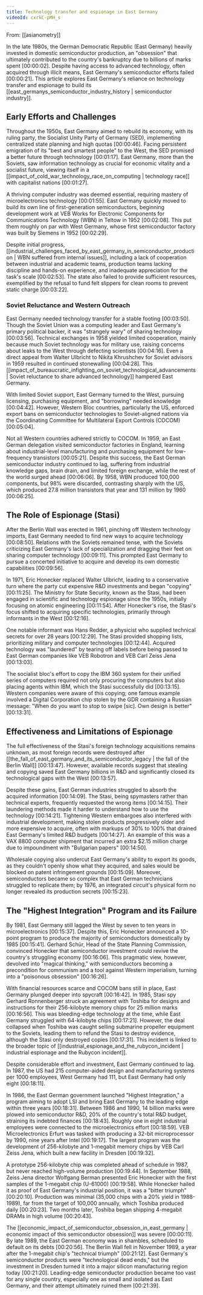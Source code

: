 ```yaml
---
title: Technology transfer and espionage in East Germany
videoId: cxrkC-pMH_s
---
```


From: [[asianometry]] <br/> 

In the late 1980s, the German Democratic Republic (East Germany) heavily invested in domestic semiconductor production, an "obsession" that ultimately contributed to the country's bankruptcy due to billions of marks spent <a class="yt-timestamp" data-t="00:00:02">[00:00:02]</a>. Despite having access to advanced technology, often acquired through illicit means, East Germany's semiconductor efforts failed <a class="yt-timestamp" data-t="00:00:21">[00:00:21]</a>. This article explores East Germany's reliance on technology transfer and espionage to build its [[east_germanys_semiconductor_industry_history | semiconductor industry]].

## Early Efforts and Challenges

Throughout the 1950s, East Germany aimed to rebuild its economy, with its ruling party, the Socialist Unity Party of Germany (SED), implementing centralized state planning and high quotas <a class="yt-timestamp" data-t="00:00:46">[00:00:46]</a>. Facing persistent emigration of its "best and smartest people" to the West, the SED promised a better future through technology <a class="yt-timestamp" data-t="00:01:17">[00:01:17]</a>. East Germany, more than the Soviets, saw information technology as crucial for economic vitality and a socialist future, viewing itself in a [[impact_of_cold_war_technology_race_on_computing | technology race]] with capitalist nations <a class="yt-timestamp" data-t="00:01:27">[00:01:27]</a>.

A thriving computer industry was deemed essential, requiring mastery of microelectronics technology <a class="yt-timestamp" data-t="00:01:55">[00:01:55]</a>. East Germany quickly moved to build its own line of first-generation semiconductors, beginning development work at VEB Works for Electronic Components for Communications Technology (WBN) in Teltow in 1952 <a class="yt-timestamp" data-t="00:02:08">[00:02:08]</a>. This put them roughly on par with West Germany, whose first semiconductor factory was built by Siemens in 1952 <a class="yt-timestamp" data-t="00:02:29">[00:02:29]</a>.

Despite initial progress, [[industrial_challenges_faced_by_east_germany_in_semiconductor_production | WBN suffered from internal issues]], including a lack of cooperation between industrial and academic teams, production teams lacking discipline and hands-on experience, and inadequate appreciation for the task's scale <a class="yt-timestamp" data-t="00:02:53">[00:02:53]</a>. The state also failed to provide sufficient resources, exemplified by the refusal to fund felt slippers for clean rooms to prevent static charge <a class="yt-timestamp" data-t="00:03:22">[00:03:22]</a>.

### Soviet Reluctance and Western Outreach

East Germany needed technology transfer for a stable footing <a class="yt-timestamp" data-t="00:03:50">[00:03:50]</a>. Though the Soviet Union was a computing leader and East Germany's primary political backer, it was "strangely wary" of sharing technology <a class="yt-timestamp" data-t="00:03:56">[00:03:56]</a>. Technical exchanges in 1958 yielded limited cooperation, mainly because much Soviet technology was for military use, raising concerns about leaks to the West through defecting scientists <a class="yt-timestamp" data-t="00:04:16">[00:04:16]</a>. Even a direct appeal from Walter Ulbricht to Nikita Khrushchev for Soviet advisors in 1959 resulted in continued stonewalling <a class="yt-timestamp" data-t="00:04:28">[00:04:28]</a>. This [[impact_of_bureaucratic_infighting_on_soviet_technological_advancements | Soviet reluctance to share advanced technology]] hampered East Germany.

With limited Soviet support, East Germany turned to the West, pursuing licensing, purchasing equipment, and "borrowing" needed knowledge <a class="yt-timestamp" data-t="00:04:42">[00:04:42]</a>. However, Western Bloc countries, particularly the US, enforced export bans on semiconductor technologies to Soviet-aligned nations via the Coordinating Committee for Multilateral Export Controls (COCOM) <a class="yt-timestamp" data-t="00:05:04">[00:05:04]</a>.

Not all Western countries adhered strictly to COCOM. In 1959, an East German delegation visited semiconductor factories in England, learning about industrial-level manufacturing and purchasing equipment for low-frequency transistors <a class="yt-timestamp" data-t="00:05:21">[00:05:21]</a>. Despite this success, the East German semiconductor industry continued to lag, suffering from industrial knowledge gaps, brain drain, and limited foreign exchange, while the rest of the world surged ahead <a class="yt-timestamp" data-t="00:06:06">[00:06:06]</a>. By 1958, WBN produced 100,000 components, but 98% were discarded, contrasting sharply with the US, which produced 27.8 million transistors that year and 131 million by 1960 <a class="yt-timestamp" data-t="00:06:25">[00:06:25]</a>.

## The Role of Espionage (Stasi)

After the Berlin Wall was erected in 1961, pinching off Western technology imports, East Germany needed to find new ways to acquire technology <a class="yt-timestamp" data-t="00:08:50">[00:08:50]</a>. Relations with the Soviets remained tense, with the Soviets criticizing East Germany's lack of specialization and dragging their feet on sharing computer technology <a class="yt-timestamp" data-t="00:09:11">[00:09:11]</a>. This prompted East Germany to pursue a concerted initiative to acquire and develop its own domestic capabilities <a class="yt-timestamp" data-t="00:09:56">[00:09:56]</a>.

In 1971, Eric Honecker replaced Walter Ulbricht, leading to a conservative turn where the party cut expensive R&D investments and began "copying" <a class="yt-timestamp" data-t="00:11:25">[00:11:25]</a>. The Ministry for State Security, known as the Stasi, had been engaged in scientific and technology espionage since the 1950s, initially focusing on atomic engineering <a class="yt-timestamp" data-t="00:11:54">[00:11:54]</a>. After Honecker's rise, the Stasi's focus shifted to acquiring specific technologies, primarily through informants in the West <a class="yt-timestamp" data-t="00:12:16">[00:12:16]</a>.

One notable informant was Hans Redder, a physicist who supplied technical secrets for over 28 years <a class="yt-timestamp" data-t="00:12:29">[00:12:29]</a>. The Stasi provided shopping lists, prioritizing military and computer technologies <a class="yt-timestamp" data-t="00:12:44">[00:12:44]</a>. Acquired technology was "laundered" by tearing off labels before being passed to East German companies like VEB Robotron and VEB Carl Zeiss Jena <a class="yt-timestamp" data-t="00:13:03">[00:13:03]</a>.

The socialist bloc's effort to copy the IBM 360 system for their unified series of computers required not only procuring the computers but also placing agents within IBM, which the Stasi successfully did <a class="yt-timestamp" data-t="00:13:15">[00:13:15]</a>. Western companies were aware of this copying; one famous example involved a Digital Corporation chip stolen by the GDR containing a Russian message: "When do you want to stop to swipe [sic]. Own design is better" <a class="yt-timestamp" data-t="00:13:31">[00:13:31]</a>.

## Effectiveness and Limitations of Espionage

The full effectiveness of the Stasi's foreign technology acquisitions remains unknown, as most foreign records were destroyed after [[the_fall_of_east_germany_and_its_semiconductor_legacy | the fall of the Berlin Wall]] <a class="yt-timestamp" data-t="00:13:47">[00:13:47]</a>. However, available records suggest that stealing and copying saved East Germany billions in R&D and significantly closed its technological gaps with the West <a class="yt-timestamp" data-t="00:13:57">[00:13:57]</a>.

Despite these gains, East German industries struggled to absorb the acquired information <a class="yt-timestamp" data-t="00:14:09">[00:14:09]</a>. The Stasi, being spymasters rather than technical experts, frequently requested the wrong items <a class="yt-timestamp" data-t="00:14:15">[00:14:15]</a>. Their laundering methods made it harder to understand how to use the technology <a class="yt-timestamp" data-t="00:14:21">[00:14:21]</a>. Tightening Western embargoes also interfered with industrial development, making stolen products progressively older and more expensive to acquire, often with markups of 30% to 100% that drained East Germany's limited R&D budgets <a class="yt-timestamp" data-t="00:14:27">[00:14:27]</a>. An example of this was a VAX 8800 computer shipment that incurred an extra $2.15 million charge due to impoundment with "Bulgarian papers" <a class="yt-timestamp" data-t="00:14:50">[00:14:50]</a>.

Wholesale copying also undercut East Germany's ability to export its goods, as they couldn't openly show what they acquired, and sales would be blocked on patent infringement grounds <a class="yt-timestamp" data-t="00:15:09">[00:15:09]</a>. Moreover, semiconductors became so complex that East German technicians struggled to replicate them; by 1976, an integrated circuit's physical form no longer revealed its production secrets <a class="yt-timestamp" data-t="00:15:23">[00:15:23]</a>.

## The "Highest Integration" Program and its Failure

By 1981, East Germany still lagged the West by seven to ten years in microelectronics <a class="yt-timestamp" data-t="00:15:37">[00:15:37]</a>. Despite this, Eric Honecker announced a 10-point program to produce the majority of semiconductors domestically by 1985 <a class="yt-timestamp" data-t="00:15:41">[00:15:41]</a>. Gerhard Schür, Head of the State Planning Commission, convinced Honecker that semiconductor investment could revive the country's struggling economy <a class="yt-timestamp" data-t="00:16:06">[00:16:06]</a>. This pragmatic view, however, devolved into "magical thinking," with semiconductors becoming a precondition for communism and a tool against Western imperialism, turning into a "poisonous obsession" <a class="yt-timestamp" data-t="00:16:26">[00:16:26]</a>.

With financial resources scarce and COCOM bans still in place, East Germany plunged deeper into spycraft <a class="yt-timestamp" data-t="00:16:42">[00:16:42]</a>. In 1985, Stasi spy Gerhard Ronnenberger struck an agreement with Toshiba for designs and instructions for their 256-kilobyte memory chips for 25 million marks <a class="yt-timestamp" data-t="00:16:56">[00:16:56]</a>. This was bleeding-edge technology at the time, while East Germany struggled with 64-kilobyte chips <a class="yt-timestamp" data-t="00:17:21">[00:17:21]</a>. However, the deal collapsed when Toshiba was caught selling submarine propeller equipment to the Soviets, leading them to refund the Stasi to destroy evidence, although the Stasi only destroyed copies <a class="yt-timestamp" data-t="00:17:31">[00:17:31]</a>. This incident is linked to the broader topic of [[industrial_espionage_and_the_rubycon_incident | industrial espionage and the Rubycon incident]].

Despite considerable effort and investment, East Germany continued to lag. In 1987, the US had 215 computer-aided design and manufacturing systems per 1000 employees, West Germany had 111, but East Germany had only eight <a class="yt-timestamp" data-t="00:18:11">[00:18:11]</a>.

In 1986, the East German government launched "Highest Integration," a program aiming to adopt LSI and bring East Germany to the leading edge within three years <a class="yt-timestamp" data-t="00:18:31">[00:18:31]</a>. Between 1986 and 1990, 14 billion marks were plowed into semiconductor R&D, 20% of the country's total R&D budget, straining its indebted finances <a class="yt-timestamp" data-t="00:18:43">[00:18:43]</a>. Roughly one in eight industrial employees were connected to the microelectronics effort <a class="yt-timestamp" data-t="00:18:59">[00:18:59]</a>. VEB Microelectronics Erfurt was tasked with producing a 32-bit microprocessor by 1990, nine years after Intel <a class="yt-timestamp" data-t="00:19:17">[00:19:17]</a>. The largest program was the development of 256-kilobyte and 1-megabit memory chips by VEB Carl Zeiss Jena, which built a new facility in Dresden <a class="yt-timestamp" data-t="00:19:32">[00:19:32]</a>.

A prototype 256-kilobyte chip was completed ahead of schedule in 1987, but never reached high-volume production <a class="yt-timestamp" data-t="00:19:44">[00:19:44]</a>. In September 1988, Zeiss Jena director Wolfgang Berman presented Eric Honecker with the first samples of the 1-megabit chip (U-61000) <a class="yt-timestamp" data-t="00:19:58">[00:19:58]</a>. While Honecker hailed it as proof of East Germany's industrial position, it was a "bitter triumph" <a class="yt-timestamp" data-t="00:20:10">[00:20:10]</a>. Production was minimal (35,000 chips with a 20% yield in 1988-1989), far from the target of 100,000 annually, which Toshiba produced daily <a class="yt-timestamp" data-t="00:20:23">[00:20:23]</a>. Two months later, Toshiba began shipping 4-megabit DRAMs in high volume <a class="yt-timestamp" data-t="00:20:43">[00:20:43]</a>.

The [[economic_impact_of_semiconductor_obsession_in_east_germany | economic impact of this semiconductor obsession]] was severe <a class="yt-timestamp" data-t="00:00:11">[00:00:11]</a>. By late 1989, the East German economy was in shambles, scheduled to default on its debts <a class="yt-timestamp" data-t="00:20:56">[00:20:56]</a>. The Berlin Wall fell in November 1989, a year after the 1-megabit chip's "technical triumph" <a class="yt-timestamp" data-t="00:21:12">[00:21:12]</a>. East Germany's semiconductor products were "technological dead ends," but the investment in Dresden turned it into a major silicon manufacturing region today <a class="yt-timestamp" data-t="00:21:20">[00:21:20]</a>. Leading-edge semiconductor production became too vast for any single country, especially one as small and isolated as East Germany, and their attempt ultimately ruined them <a class="yt-timestamp" data-t="00:21:39">[00:21:39]</a>.